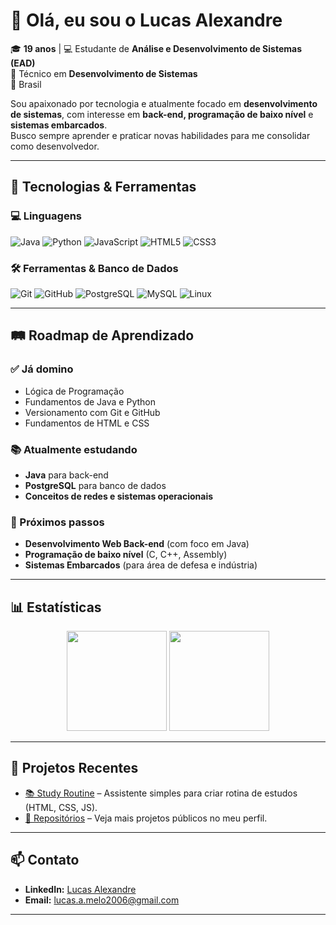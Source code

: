 # 👋 Olá, eu sou o Lucas Alexandre  

🎓 **19 anos** | 💻 Estudante de **Análise e Desenvolvimento de Sistemas (EAD)**  
🔧 Técnico em **Desenvolvimento de Sistemas**  
📍 Brasil  

Sou apaixonado por tecnologia e atualmente focado em **desenvolvimento de sistemas**, com interesse em **back-end, programação de baixo nível** e **sistemas embarcados**.  
Busco sempre aprender e praticar novas habilidades para me consolidar como desenvolvedor.  

---

## 🚀 Tecnologias & Ferramentas  

### 💻 Linguagens  
![Java](https://img.shields.io/badge/java-%23ED8B00.svg?style=for-the-badge&logo=openjdk&logoColor=white)
![Python](https://img.shields.io/badge/python-3670A0?style=for-the-badge&logo=python&logoColor=ffdd54)
![JavaScript](https://img.shields.io/badge/javascript-%23323330.svg?style=for-the-badge&logo=javascript&logoColor=%23F7DF1E)
![HTML5](https://img.shields.io/badge/html5-%23E34F26.svg?style=for-the-badge&logo=html5&logoColor=white)
![CSS3](https://img.shields.io/badge/css3-%231572B6.svg?style=for-the-badge&logo=css3&logoColor=white)

### 🛠️ Ferramentas & Banco de Dados  
![Git](https://img.shields.io/badge/git-%23F05033.svg?style=for-the-badge&logo=git&logoColor=white)
![GitHub](https://img.shields.io/badge/github-%23121011.svg?style=for-the-badge&logo=github&logoColor=white)
![PostgreSQL](https://img.shields.io/badge/postgresql-%23336791.svg?style=for-the-badge&logo=postgresql&logoColor=white)
![MySQL](https://img.shields.io/badge/mysql-%2300f.svg?style=for-the-badge&logo=mysql&logoColor=white)
![Linux](https://img.shields.io/badge/Linux-FCC624?style=for-the-badge&logo=linux&logoColor=black)

---

## 🛤️ Roadmap de Aprendizado  

### ✅ Já domino
- Lógica de Programação  
- Fundamentos de Java e Python  
- Versionamento com Git e GitHub  
- Fundamentos de HTML e CSS  

### 📚 Atualmente estudando
- **Java** para back-end  
- **PostgreSQL** para banco de dados  
- **Conceitos de redes e sistemas operacionais**  

### 🎯 Próximos passos
- **Desenvolvimento Web Back-end** (com foco em Java)  
- **Programação de baixo nível** (C, C++, Assembly)  
- **Sistemas Embarcados** (para área de defesa e indústria)  

---

## 📊 Estatísticas  

<p align="center">
  <img height="160em" src="https://github-readme-stats.vercel.app/api?username=Lucas-Alexandre62&show_icons=true&theme=tokyonight&include_all_commits=true&locale=pt-br"/>
  <img height="160em" src="https://github-readme-stats.vercel.app/api/top-langs/?username=Lucas-Alexandre62&theme=tokyonight&layout=compact&custom_title=Tecnologias"/>
</p>

---

## 📌 Projetos Recentes  

- [📚 Study Routine](https://study-routine-six.vercel.app/) – Assistente simples para criar rotina de estudos (HTML, CSS, JS).  
- [📂 Repositórios](https://github.com/Lucas-Alexandre62?tab=repositories) – Veja mais projetos públicos no meu perfil.  

---

## 📫 Contato  

- **LinkedIn:** [Lucas Alexandre](https://www.linkedin.com/in/lucas-alexandre-47a6672a0/)  
- **Email:** lucas.a.melo2006@gmail.com  

---
